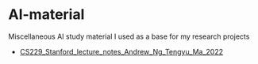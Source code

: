 # AI-material
Miscellaneous AI study material I used as a base for my research projects

* [CS229_Stanford_lecture_notes_Andrew_Ng_Tengyu_Ma_2022](/lecture_notes/CS229_Stanford_lecture_notes_Andrew_Ng_Tengyu_Malecture_notes)
